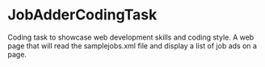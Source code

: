 # JobAdderCodingTask

Coding task to showcase web development skills and coding style. 
A web page that will read the samplejobs.xml file and display a list of job ads on a page. 
